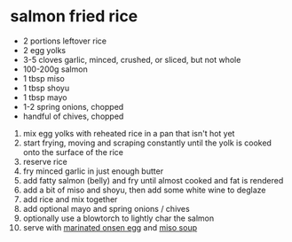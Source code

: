 # salmon fried rice

* 2 portions leftover rice
* 2 egg yolks
* 3-5 cloves garlic, minced, crushed, or sliced, but not whole
* 100-200g salmon
* 1 tbsp miso
* 1 tbsp shoyu
* 1 tbsp mayo
* 1-2 spring onions, chopped
* handful of chives, chopped

1. mix egg yolks with reheated rice in a pan that isn't hot yet
2. start frying, moving and scraping constantly until the yolk is cooked onto the surface of the rice
3. reserve rice
4. fry minced garlic in just enough butter
5. add fatty salmon (belly) and fry until almost cooked and fat is rendered
6. add a bit of miso and shoyu, then add some white wine to deglaze
7. add rice and mix together
8. add optional mayo and spring onions / chives
9. optionally use a blowtorch to lightly char the salmon
10. serve with [marinated onsen egg](../recipes/ramen-eggs.md) and [miso soup](../recipes/miso-soup.md)
